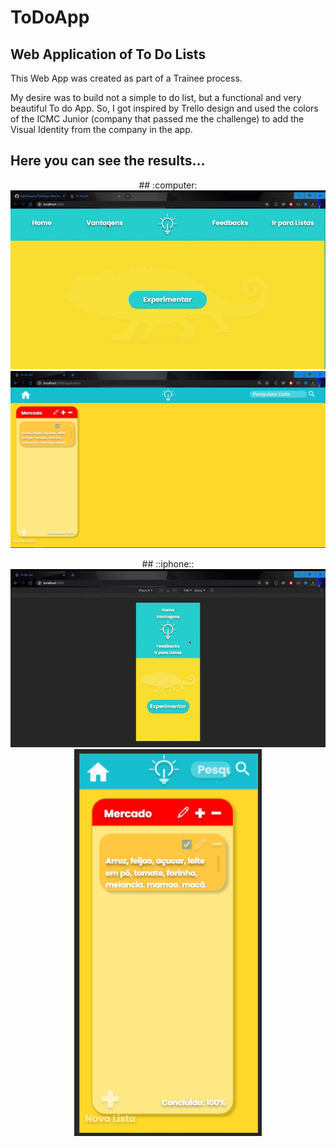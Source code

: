 # ToDoApp
## Web Application of To Do Lists

This Web App was created as part of a Trainee process.

My desire was to build not a simple to do list, but a functional and very beautiful To do App. So, I got inspired by Trello design and used the colors of the ICMC Junior (company that passed me the challenge) to add the Visual Identity from the company in the app.

## Here you can see the results...

<p align="center" > 
    ## :computer:
    <img src="/_images/home-page.gif" width="600">
    <img src="/_images/to-do-page.PNG" width="600">
</p>

<p align="center" > 
    ## ::iphone::
    <img src="/_images/mob-home-page.gif" width="600">
    <img src="/_images/mob-to-do-page.PNG" width="300">
</p>